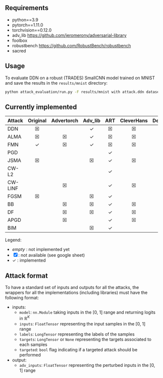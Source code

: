 ## Requirements

- python==3.9
- pytorch==1.11.0
- torchvision==0.12.0
- adv_lib https://github.com/jeromerony/adversarial-library
- foolbox
- robustbench https://github.com/RobustBench/robustbench
- sacred

## Usage

To evaluate DDN on a robust (TRADES) SmallCNN model trained on MNIST and save the results in the `results/mnist`
directory:

```bash
python attack_evaluation/run.py -F results/mnist with attack.ddn dataset.mnist model.mnist_smallcnn model.robust=trades
```

## Currently implemented

| Attack  | Original | Advertorch | Adv_lib | ART | CleverHans | DeepRobust | Foolbox | Torchattacks |
|---------|:--------:|:----------:|:-------:|:---:|:----------:|:----------:|:-------:|:------------:|
| DDN     |    ☒     |            |    ✓    |  ☒  |     ☒      |     ☒      |         |      ☒       |
| ALMA    |    ☒     |     ☒      |    ✓    |  ☒  |     ☒      |     ☒      |    ☒    |      ☒       |
| FMN     |    ✓     |     ☒      |    ✓    |  ☒  |     ☒      |     ☒      |         |      ☒       |
| PGD     |          |            |         |  ✓  |            |            |         |              |
| JSMA    |    ☒     |            |    ☒    |  ✓  |     ☒      |     ☒      |    ☒    |      ☒       |
| CW-L2   |          |            |         |  ✓  |            |            |         |              |
| CW-LINF |          |     ☒      |         |  ✓  |     ☒      |     ☒      |    ☒    |      ☒       |
| FGSM    |    ☒     |            |    ☒    |  ✓  |            |            |         |              |
| BB      |          |     ☒      |    ☒    |  ✓  |     ☒      |     ☒      |         |      ☒       |
| DF      |          |     ☒      |    ☒    |  ✓  |     ☒      |            |         |              |
| APGD    |          |     ☒      |         |  ✓  |     ☒      |     ☒      |    ☒    |              |
| BIM     |          |            |    ☒    |  ✓  |            |     ☒      |         |      ☒       |


Legend: 
- _empty_ : not implemented yet 
- ☒ : not available (see google sheet)
- ✓ : implemented

## Attack format

To have a standard set of inputs and outputs for all the attacks, the wrappers for all the implementations (including libraries) must have the following format:

- inputs:
    - `model`: `nn.Module` taking inputs in the [0, 1] range and returning logits in $\mathbb{R}^K$
    - `inputs`: `FloatTensor` representing the input samples in the [0, 1] range
    - `labels`: `LongTensor` representing the labels of the samples
    - `targets`: `LongTensor` or `None` representing the targets associated to each samples
    - `targeted`: `bool` flag indicating if a targeted attack should be performed
- output:
    - `adv_inputs`: `FloatTensor` representing the perturbed inputs in the [0, 1] range